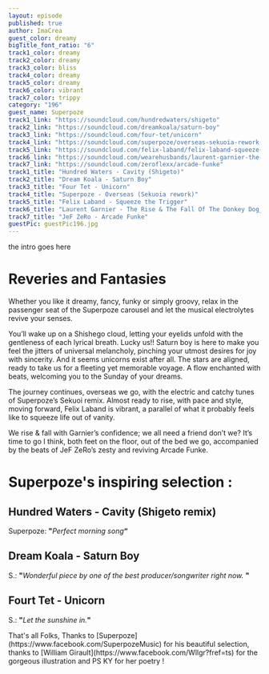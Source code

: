 ```yaml
---
layout: episode
published: true
author: ImaCrea
guest_color: dreamy
bigTitle_font_ratio: "6"
track1_color: dreamy
track2_color: dreamy
track3_color: bliss
track4_color: dreamy
track5_color: dreamy
track6_color: vibrant
track7_color: trippy
category: "196"
guest_name: Superpoze
track1_link: "https://soundcloud.com/hundredwaters/shigeto"
track2_link: "https://soundcloud.com/dreamkoala/saturn-boy"
track3_link: "https://soundcloud.com/four-tet/unicorn"
track4_link: "https://soundcloud.com/superpoze/overseas-sekuoia-rework-1"
track5_link: "https://soundcloud.com/felix-laband/felix-laband-squeeze-the-trigger"
track6_link: "https://soundcloud.com/wearehusbands/laurent-garnier-the-rise-the-fall-of-the-donkey-dog_husbands-remix"
track7_link: "https://soundcloud.com/zeroflexx/arcade-funke"
track1_title: "Hundred Waters - Cavity (Shigeto)"
track2_title: "Dream Koala - Saturn Boy"
track3_title: "Four Tet - Unicorn"
track4_title: "Superpoze - Overseas (Sekuoia rework)"
track5_title: "Felix Laband - Squeeze the Trigger"
track6_title: "Laurent Garnier - The Rise & The Fall Of The Donkey Dog_Husbands Remix"
track7_title: "JeF ZeRo - Arcade Funke"
guestPic: guestPic196.jpg
---
```




<p id="introduction">the intro goes here</p>

# Reveries and Fantasies

Whether you like it dreamy, fancy, funky or simply groovy, relax in the passenger seat of the Superpoze carousel and let the musical electrolytes revive your senses. 

You’ll wake up on a Shishego cloud, letting your eyelids unfold with the gentleness of each lyrical breath. Lucky us!! Saturn boy is here to make you feel the jitters of universal melancholy, pinching your utmost desires for joy with sincerity. And it seems unicorns exist after all. The stars are aligned, ready to take us for a fleeting yet memorable voyage. A flow enchanted with beats, welcoming you to the Sunday of your dreams. 

The journey continues, overseas we go, with the electric and catchy tunes of Superpoze’s Sekuoi remix. Almost ready to rise, with pace and style, moving forward, Felix Laband is vibrant, a parallel of what it probably feels like to squeeze life out of vanity. 

We rise & fall with Garnier’s confidence; we all need a friend don’t we? It’s time to go I think, both feet on the floor, out of the bed we go, accompanied by the beats of JeF ZeRo’s zesty and reviving Arcade Funke.

# Superpoze's inspiring selection :
 
## Hundred Waters - Cavity (Shigeto remix)
Superpoze: **"**_Perfect morning song_**“**
 
## Dream Koala - Saturn Boy
S.: **"**_Wonderful piece by one of the best producer/songwriter right now._ **"**
 
## Fourt Tet - Unicorn

S.: **"**_Let the sunshine in._**"**
 
<p id="outroduction">
That's all Folks, Thanks to [Superpoze](https://www.facebook.com/SuperpozeMusic) for his beautiful selection, thanks to [William Girault](https://www.facebook.com/Wllgr?fref=ts) for the gorgeous illustration and PS KY for her poetry !</p>

